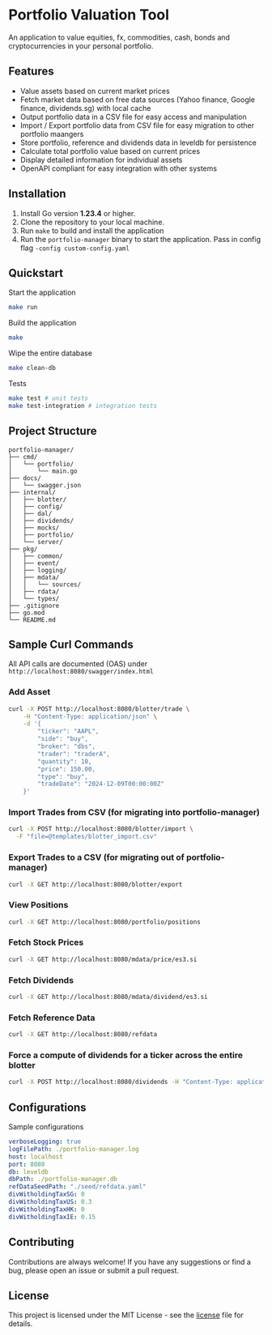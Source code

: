 # Portfolio Valuation Tool

An application to value equities, fx, commodities, cash, bonds and cryptocurrencies in your personal portfolio.

## Features

- Value assets based on current market prices
- Fetch market data based on free data sources (Yahoo finance, Google finance, dividends.sg) with local cache
- Output portfolio data in a CSV file for easy access and manipulation
- Import / Export portfolio data from CSV file for easy migration to other portfolio maangers
- Store portfolio, reference and dividends data in leveldb for persistence
- Calculate total portfolio value based on current prices
- Display detailed information for individual assets
- OpenAPI compliant for easy integration with other systems

## Installation

1. Install Go version <b>1.23.4</b> or higher.
2. Clone the repository to your local machine.
3. Run `make` to build and install the application
4. Run the `portfolio-manager` binary to start the application. Pass in config flag `-config custom-config.yaml`

## Quickstart

Start the application

```sh
make run
```

Build the application

```sh
make
```

Wipe the entire database

```sh
make clean-db
```

Tests

```sh
make test # unit tests
make test-integration # integration tests
```

## Project Structure

```
portfolio-manager/
├── cmd/
│   └── portfolio/
│       └── main.go
├── docs/
│   └── swagger.json
├── internal/
│   ├── blotter/
│   ├── config/
│   ├── dal/
│   ├── dividends/
│   ├── mocks/
│   ├── portfolio/
│   └── server/
├── pkg/
│   ├── common/
│   ├── event/
│   ├── logging/
│   ├── mdata/
│   │   └── sources/
│   ├── rdata/
│   └── types/
├── .gitignore
├── go.mod
└── README.md
```

## Sample Curl Commands

All API calls are documented (OAS) under `http://localhost:8080/swagger/index.html`

### Add Asset

```sh
curl -X POST http://localhost:8080/blotter/trade \
    -H "Content-Type: application/json" \
    -d '{
        "ticker": "AAPL",
        "side": "buy",
        "broker": "dbs",
        "trader": "traderA",
        "quantity": 10,
        "price": 150.00,
        "type": "buy",
        "tradeDate": "2024-12-09T00:00:00Z"
    }'
```

### Import Trades from CSV (for migrating into portfolio-manager)

```sh
curl -X POST http://localhost:8080/blotter/import \
  -F "file=@templates/blotter_import.csv"
```

### Export Trades to a CSV (for migrating out of portfolio-manager)

```sh
curl -X GET http://localhost:8080/blotter/export
```

### View Positions

```sh
curl -X GET http://localhost:8080/portfolio/positions
```

### Fetch Stock Prices

```sh
curl -X GET http://localhost:8080/mdata/price/es3.si
```

### Fetch Dividends

```sh
curl -X GET http://localhost:8080/mdata/dividend/es3.si
```

### Fetch Reference Data

```sh
curl -X GET http://localhost:8080/refdata
```

### Force a compute of dividends for a ticker across the entire blotter

```sh
curl -X POST http://localhost:8080/dividends -H "Content-Type: application/json" -d '{"ticker": "ES3.SI"}'
```

## Configurations

Sample configurations

```yaml
verboseLogging: true
logFilePath: ./portfolio-manager.log
host: localhost
port: 8080
db: leveldb
dbPath: ./portfolio-manager.db
refDataSeedPath: "./seed/refdata.yaml"
divWitholdingTaxSG: 0
divWitholdingTaxUS: 0.3
divWitholdingTaxHK: 0
divWitholdingTaxIE: 0.15
```

## Contributing

Contributions are always welcome! If you have any suggestions or find a bug, please open an issue or submit a pull request.

## License

This project is licensed under the MIT License - see the [license](./LICENSE) file for details.
